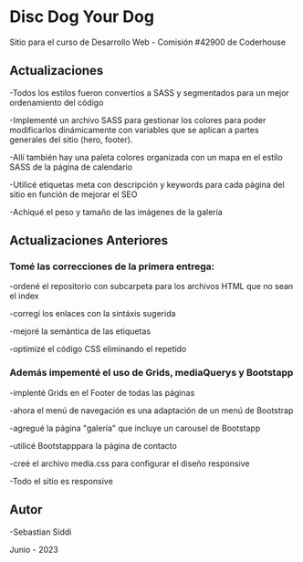 
# Disc Dog Your Dog

Sitio para el curso de Desarrollo Web - Comisión #42900 de Coderhouse


## Actualizaciones

-Todos los estilos fueron convertios a SASS y segmentados para un mejor ordenamiento del código

-Implementé un archivo SASS para gestionar los colores para poder modificarlos dinámicamente con variables que se aplican a partes generales del sitio (hero, footer). 
 
-Allí también hay una paleta colores organizada con un mapa en el estilo SASS de la página de calendario

-Utilicé etiquetas meta con descripción y keywords para cada página del sitio en función de mejorar el SEO

-Achiqué el peso y tamaño de las imágenes de la galería


## Actualizaciones Anteriores

### Tomé las correcciones de la primera entrega:

-ordené el repositorio con subcarpeta para los archivos HTML que no sean el index

-corregí los enlaces con la sintáxis sugerida

-mejoré la semántica de las etiquetas

-optimizé el código CSS eliminando el repetido

### Además impementé el uso de Grids, mediaQuerys y Bootstapp

-implenté Grids en el Footer de todas las páginas

-ahora el menú de navegación es una adaptación de un menú de Bootstrap

-agregué la página "galería" que incluye un carousel de Bootstapp

-utilicé Bootstapppara la página de contacto

-creé el archivo media.css para configurar el diseño responsive

-Todo el sitio es responsive


## Autor

-Sebastian Siddi

Junio - 2023